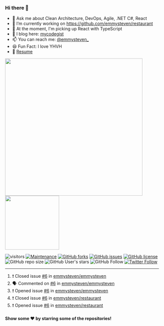 ### Hi there 👋

- 💬 Ask me about Clean Architecture, DevOps, Agile, .NET C#, React
- 🔭 I’m currently working on https://github.com/emmysteven/restaurant
- 🌱 At the moment, I'm picking up React with TypeScript
- 📃 I blog here: [mycodegist](https://mycodegist.com)
- 📫 You can reach me: [@emmysteven_](https://twitter.com/emmysteven_)
- 😆 Fun Fact: I love YHVH
- 📄 [Resume](https://github.com/emmysteven/emmysteven/blob/main/docs/resume.pdf)


<p align="left">
<a href="https://github.com/emmysteven/emmysteven">
	<img width="450px" src="https://github-readme-stats.vercel.app/api?username=emmysteven&title_color=ffffff&theme=vue-dark&show_icons=true&count_private=true&hide_border=true" />
</a><a href="https://github.com/emmysteven/emmysteven">
	<img height="177em" src="https://github-readme-stats.vercel.app/api/top-langs/?username=emmysteven&title_color=ffffff&theme=vue-dark&show_icons=true&count_private=true&hide_border=true&layout=compact&langs_count=8?hide=css,html,dockerfile" />
</a>
</p>

<p></p>



![visitors](https://visitor-badge.glitch.me/badge?page_id=emmysteven)
[![Maintenance](https://img.shields.io/badge/Maintained%3F-yes-green.svg)](https://gitHub.com/emmysteven/emmysteven/graphs/commit-activity)
[![GitHub forks](https://img.shields.io/github/forks/emmysteven/emmysteven.svg)](https://github.com/emmysteven/emmysteven/network)
[![GitHub issues](https://img.shields.io/github/issues/emmysteven/emmysteven.svg)](https://github.com/emmysteven/emmysteven/issues)
[![GitHub license](https://img.shields.io/github/license/emmysteven/emmysteven.svg)](https://github.com/emmysteven/emmysteven/blob/main/LICENSE)
![GitHub repo size](https://img.shields.io/github/repo-size/emmysteven/emmysteven)
![GitHub User's stars](https://img.shields.io/github/stars/emmysteven?style=flat)
![GitHub Follow](https://img.shields.io/github/followers/emmysteven?label=followers&logo=GitHub&style=flat)
[![Twitter Follow](https://img.shields.io/twitter/follow/emmysteven_?style=flat&label=followers&logo=Twitter)](https://twitter.com/emmysteven_)

---
<!--START_SECTION:activity-->
1. ❗️ Closed issue [#6](https://github.com/emmysteven/emmysteven/issues/6) in [emmysteven/emmysteven](https://github.com/emmysteven/emmysteven)
2. 🗣 Commented on [#6](https://github.com/emmysteven/emmysteven/issues/6) in [emmysteven/emmysteven](https://github.com/emmysteven/emmysteven)
3. ❗️ Opened issue [#6](https://github.com/emmysteven/emmysteven/issues/6) in [emmysteven/emmysteven](https://github.com/emmysteven/emmysteven)
4. ❗️ Closed issue [#6](https://github.com/emmysteven/restaurant/issues/6) in [emmysteven/restaurant](https://github.com/emmysteven/restaurant)
5. ❗️ Opened issue [#6](https://github.com/emmysteven/restaurant/issues/6) in [emmysteven/restaurant](https://github.com/emmysteven/restaurant)
<!--END_SECTION:activity-->

<p></p>

#### Show some ❤️ by starring some of the repositories!
